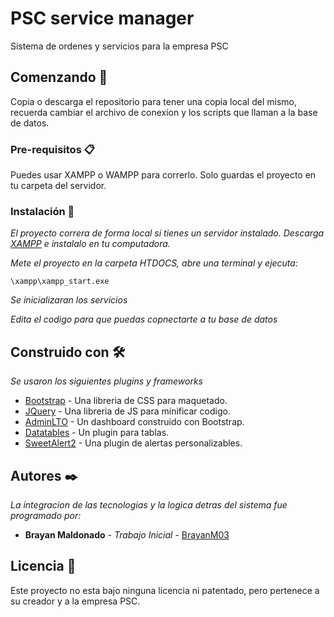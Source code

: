 # PSC service manager

Sistema de ordenes y servicios para la empresa PSC 

## Comenzando 🚀

Copia o descarga el repositorio para tener una copia local del mismo, recuerda cambiar el archivo de conexion y los scripts que llaman a la base de datos.

### Pre-requisitos 📋

Puedes usar XAMPP o WAMPP para correrlo. Solo guardas el proyecto en tu carpeta del servidor.


### Instalación 🔧

 _El proyecto correra de forma local si tienes un servidor instalado. Descarga [XAMPP](https://www.apachefriends.org/es/index.html) e instalalo en tu computadora._ 

_Mete el proyecto en la carpeta HTDOCS, abre una terminal y ejecuta:_ 

```
\xampp\xampp_start.exe
```

_Se inicializaran los servicios_

_Edita el codigo para que puedas copnectarte a tu base de datos_


## Construido con 🛠️

_Se usaron los siguientes plugins y frameworks_

* [Bootstrap](https://getbootstrap.com/) - Una libreria de CSS para maquetado.
* [JQuery](https://jquery.com/) - Una libreria de JS para minificar codigo.
* [AdminLTO](https://adminlte.io/) - Un dashboard construido con Bootstrap.
* [Datatables](https://datatables.net/) - Un plugin para tablas.
* [SweetAlert2](https://sweetalert2.github.io/) - Una plugin de alertas personalizables.


## Autores ✒️

_La integracion de las tecnologias y la logica detras del sistema fue programado por:_

* **Brayan Maldonado** - *Trabajo Inicial* - [BrayanM03](https://www.facebook.com/BrayanM03/)

## Licencia 📄

Este proyecto no esta bajo ninguna licencia ni patentado, pero pertenece a su creador y a la empresa PSC.
